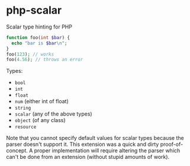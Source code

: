 php-scalar
==========

Scalar type hinting for PHP

```php
function foo(int $bar) {
  echo "bar is $bar\n";
}
foo(123); // works
foo(4.56); // throws an error
```

Types:
  * `bool`
  * `int`
  * `float`
  * `num` (either int of float)
  * `string`
  * `scalar` (any of the above types)
  * `object` (of any class)
  * `resource`

Note that you cannot specify default values for scalar types because the parser doesn't support it.
This extension was a quick and dirty proof-of-concept.  A proper implementation will require altering
the parser which can't be done from an extension (without stupid amounts of work).

